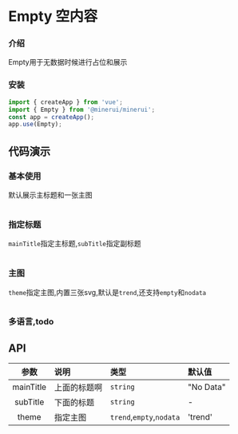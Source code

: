
# Empty 空内容

### 介绍

Empty用于无数据时候进行占位和展示

### 安装

```javascript
import { createApp } from 'vue';
import { Empty } from '@minerui/minerui';
const app = createApp();
app.use(Empty);
```


## 代码演示

### 基本使用

默认展示主标题和一张主图

```vue demo src="./demo/base.vue"

```

### 指定标题

`mainTitle`指定主标题,`subTitle`指定副标题

```vue demo src="./demo/title.vue"

```

### 主图

`theme`指定主图,内置三张svg,默认是`trend`,还支持`empty`和`nodata`

```vue demo src="./demo/theme.vue"

```

### 多语言,todo

## API

参数				|说明      | 类型   | 默认值
:----:			|:---   |:---   |:---
mainTitle			|上面的标题啊  | `string` | "No Data"
subTitle			|下面的标题  | `string` | -
theme			|指定主图  | `trend`,`empty`,`nodata` |'trend'